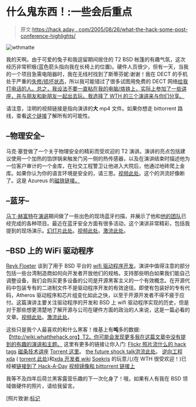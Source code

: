 # 什么鬼东西！:一些会后重点

> 原文:[https://hack aday . com/2005/08/26/what-the-hack-some-post-conference-highlights/](https://hackaday.com/2005/08/26/what-the-hack-some-post-conference-highlights/)

![wthmatte](../Images/fa40034df43f8efe01f3be602bd18315.png)

我的天啊。由于可爱的兔子和我逗留期间居住的 T2 BSD 帐篷的有趣气氛，这次经历非常积极(蓝色箭头指向我在长椅上的位置)。硬件人员很少，但有一天，当我的一个项目急需电阻器时，我在无线村找到了斯蒂芬妮:谢谢！我在 DECT 的手机处于严重的[失修/损坏状态](http://www.weblogsinc.com/common/images/7816137582525561.JPG?0.9111686079961611)，所以我可能错过了很多试图用免费的 DECT 网络[给我打电话的人。总之，我设法不要一直粘在我的电脑/烙铁上，实际上参加了一些讲座，并与朋友和新朋友一起出去玩。我选择了 WTH 的三个演讲来与你们分享。](http://wiki.whatthehack.org/index.php/DECT)

请注意，注明的视频链接是指向演讲的**大** mp4 文件。如果你想走 bittorrent 路线，查看[这个链接](http://wiki.whatthehack.org/index.php/VideoMirror)了解所有的可能性。

## –物理安全–

马克·塞登做了一个关于物理安全的精彩而受欢迎的 T2 演讲。演讲的亮点包括建议使用一个加热的馅饼锅来触发门另一侧的热传感器，以及在演讲结束时描述他为一位客户审计的一个金库，在社交工程警卫让他进入大院后，他通过地砖爬上金库。如果你认为你的语言环境是安全的，请三思。[视频此处](http://rehash.whatthehack.org/wth/rawtapes/wth_physical_security/wth_physical_security_46.mp4)。这个的洪流好像断了。这是 Azureus 的[磁铁链接。](magnet:?xt=urn:btih:VVXJXHYEF24NYZHIBFBH7RTKYT4JFFSH)

## –蓝牙–

[马丁·赫富特](http://wiki.whatthehack.org/index.php/Martin_Herfurt)在[演讲](http://wiki.whatthehack.org/index.php/Bluetooth_Security_-_News_From_The_Front)期间做了一些出色的现场蓝牙扫描，并展示了他和[他的团队](http://trifinite.org/trifinite_stuff.html)已经完成的各种项目。最近在蓝牙安全方面有很多活动，这个演讲非常精彩，包括我提到的现场演示。[幻灯片此处](http://wiki.whatthehack.org/images/d/d7/Media-Trifinite.presentation-Bluetooth_Security_wth2005.pdf)。[视频此处](http://rehash.whatthehack.org/wth/rawtapes/wth-bluetooth-security/wth-bluetooth-security-70.mp4)。[激流此处](http://rehash.waag.org/WTH/wth-bluetooth-security-70.mp4.torrent)。

## –BSD 上的 WiFi 驱动程序

[Reyk Floeter](http://wiki.whatthehack.org/index.php/Reyk_Floeter) 谈到了用于 BSD 平台的 [wifi 驱动程序开发](http://wiki.whatthehack.org/index.php/%22Because_It_Has_To_Be_Free%22)。演讲中值得注意的部分包括一些台湾制造商如何向开发者开放他们的规格。支持那些明白如果我们能自己调整设备，我们会购买更多设备的公司是开源黑客主义的一个有效概念。在开源代码中包装专有的二进制文件不是驱动程序开发的有效途径。即使有包装好的专有代码，Atheros 驱动程序和芯片组变化如此之快，以至于开源开发者不得不疲于应付。这篇演讲主要关注驱动程序的开发和 BSD 上 wifi 驱动程序实现的历史，但是对于那些想更清楚地了解开源与公司在硬件方面的政治的人来说，这是一篇必看的文章。[视频此处](http://rehash.whatthehack.org/wth/rawtapes/wth-wireless-support-in-openbsd/wth-wireless-support-in-openbsd-49.mp4)。[激流此处](http://rehash.waag.org/WTH/wth-wireless-support-in-openbsd-49.mp4.torrent)。

这些只是我个人最喜欢的和什么黑客！维基上有**吨**多的数据:【http://wiki.whatthehack.org】T2。你可能会发现更多我在这篇文章中没有提到的有趣的演讲和主题。
这里有更多的链接让你入门:
[Flickr 照片流什么的 hack tags](http://flickr.com/photos/tags/whatthehack/)
[磁条技术讲座](http://wiki.whatthehack.org/index.php/Magnetic_Stripe_Technology) [Torrent 这里](http://rehash.waag.org/WTH/wth_magnetic_stripe_technology_33.mp4.torrent)。
[the future shock talk](http://wiki.whatthehack.org/index.php/Futureshock)[洪流此处](http://rehash.waag.org/WTH/wth_futureshock_impact_of_new_technologies_125.mp4.torrent)。
[逆向工程 xda](http://wiki.whatthehack.org/index.php/Reverse_engineering_and_unlocking_an_XDA) ( [torrent 此处](http://rehash.waag.org/WTH/wth_reverse_engineering_and_unlocking_an_xda_84.mp4.torrent))和[xda 开发者 wiki](http://wiki.xda-developers.com/)
[Soekris](http://www.soekris.com/) 的玩意儿(在 WTH 很受欢迎！)已经被[链接到了 Hack-A-Day](http://www.hackaday.com/entry/1234000080052179/)
[视频镜像和 bittorrent 链接上](http://wiki.whatthehack.org/index.php/VideoMirror)

我等不及四年后荷兰黑客露营乐趣的下一次化身了！哦，如果有人有我在 BSD 领域做硬件的照片，请给我留言。

[照片致谢:[标记](http://geektechnique.org)